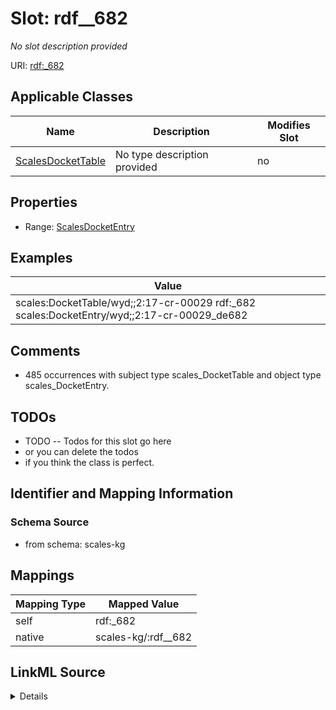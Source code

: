 

# Slot: rdf__682


_No slot description provided_





URI: [rdf:_682](http://www.w3.org/1999/02/22-rdf-syntax-ns#_682)



<!-- no inheritance hierarchy -->





## Applicable Classes

| Name | Description | Modifies Slot |
| --- | --- | --- |
| [ScalesDocketTable](../classes/ScalesDocketTable.md) | No type description provided |  no  |







## Properties

* Range: [ScalesDocketEntry](../classes/ScalesDocketEntry.md)






## Examples

| Value |
| --- |
| scales:DocketTable/wyd;;2:17-cr-00029 rdf:_682 scales:DocketEntry/wyd;;2:17-cr-00029_de682 |

## Comments

* 485 occurrences with subject type scales_DocketTable and object type scales_DocketEntry.

## TODOs

* TODO -- Todos for this slot go here
* or you can delete the todos
* if you think the class is perfect.

## Identifier and Mapping Information







### Schema Source


* from schema: scales-kg




## Mappings

| Mapping Type | Mapped Value |
| ---  | ---  |
| self | rdf:_682 |
| native | scales-kg/:rdf__682 |




## LinkML Source

<details>
```yaml
name: rdf__682
description: No slot description provided
todos:
- TODO -- Todos for this slot go here
- or you can delete the todos
- if you think the class is perfect.
comments:
- 485 occurrences with subject type scales_DocketTable and object type scales_DocketEntry.
examples:
- value: scales:DocketTable/wyd;;2:17-cr-00029 rdf:_682 scales:DocketEntry/wyd;;2:17-cr-00029_de682
from_schema: scales-kg
rank: 1000
slot_uri: rdf:_682
alias: rdf__682
domain_of:
- scales_DocketTable
range: scales_DocketEntry

```
</details>